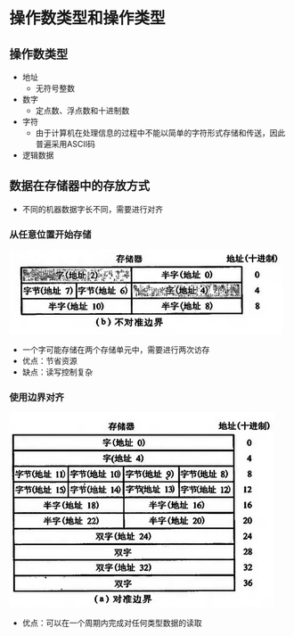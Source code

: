 # 操作数类型和操作类型
## 操作数类型
- 地址
	- 无符号整数
- 数字
	- 定点数、浮点数和十进制数
- 字符
	- 由于计算机在处理信息的过程中不能以简单的字符形式存储和传送，因此普遍采用ASCII码
- 逻辑数据

## 数据在存储器中的存放方式
- 不同的机器数据字长不同，需要进行对齐
### 从任意位置开始存储
![image.png](https://raw.githubusercontent.com/alwaysmissin/picgo/main/20230504102848.png)
- 一个字可能存储在两个存储单元中，需要进行两次访存
- 优点：节省资源
- 缺点：读写控制复杂
### 使用边界对齐
![image.png](https://raw.githubusercontent.com/alwaysmissin/picgo/main/20230504103027.png)
- 优点：可以在一个周期内完成对任何类型数据的读取
